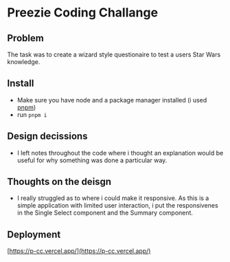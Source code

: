 # Preezie Coding Challange

## Problem

The task was to create a wizard style questionaire to test a users Star Wars knowledge.

## Install

- Make sure you have node and a package manager installed (i used [pnpm](https://pnpm.io/))
- run `pnpm i`

## Design decissions

- I left notes throughout the code where i thought an explanation would be useful for why something was done a particular way.

## Thoughts on the deisgn

- I really struggled as to where i could make it responsive. As this is a simple application with limited user interaction, i put the responsivenes in the Single Select component and the Summary component.

## Deployment

[https://p-cc.vercel.app/](https://p-cc.vercel.app/)
